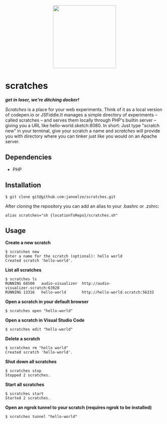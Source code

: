 <p align="center">
  <br>
  <img width="200" src="https://i.imgur.com/LlkCaYJ.png" />
  <br>
</p>

# scratches

*__get in loser, we're ditching docker!__*

_Scratches_ is a place for your web experiments. Think of it as a local version of codepen.io or JSFiddle.It manages a simple directory of experiments – called scratches – and serves them locally through PHP's builtin server – giving you a URL like hello-world.sketch:8080. In short: Just type "scratch new" in your terminal, give your scratch a name and _scratches_ will provide you with directory where you can tinker just like you would on an Apache server.

## Dependencies

* PHP

## Installation

```
$ git clone git@github.com:janoelze/scratches.git
```

After cloning the repository you can add an alias to your .bashrc or .zshrc:

```
alias scratches="sh {locationToRepo}/scratches.sh"
```

## Usage

__Create a new scratch__
```
$ scratches new
Enter a name for the scratch (optional): hello world
Created scratch 'hello-world'.
```

__List all scratches__
```
$ scratches ls
RUNNING	68500	audio-visualizer  http://audio-visualizer.scratch:63928
RUNNING	13316	hello-world       http://hello-world.scratch:56233
```

__Open a scratch in your default browser__
```
$ scratches open "hello-world"
```

__Open a scratch in Visual Studio Code__
```
$ scratches edit "hello-world"
```

__Delete a scratch__
```
$ scratches rm "hello world"
Created scratch 'hello-world'.
```

__Shut down all scratches__
```
$ scratches stop
Stopped 2 scratches.
```

__Start all scratches__
```
$ scratches start
Started 2 scratches.
```
__Open an ngrok tunnel to your scratch (requires ngrok to be installed)__
```
$ scratches tunnel "hello-world"
```
